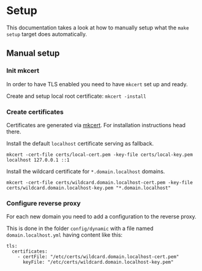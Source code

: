 # Setup

This documentation takes a look at how to manually setup what the `make setup`
target does automatically.

## Manual setup

### Init mkcert

In order to have TLS enabled you need to have `mkcert` set up and ready.

Create and setup local root certificate: `mkcert -install`

### Create certificates

Certificates are generated via [mkcert](https://mkcert.dev). For installation
instructions head there.

Install the default `localhost` certificate serving as fallback.

```
mkcert -cert-file certs/local-cert.pem -key-file certs/local-key.pem localhost 127.0.0.1 ::1
```

Install the wildcard certificate for `*.domain.localhost` domains.

```
mkcert -cert-file certs/wildcard.domain.localhost-cert.pem -key-file certs/wildcard.domain.localhost-key.pem "*.domain.localhost"
```

### Configure reverse proxy

For each new domain you need to add a configuration to the reverse proxy.

This is done in the folder `config/dynamic` with a file named 
`domain.localhost.yml` having content like this:

```
tls:
  certificates:
    - certFile: "/etc/certs/wildcard.domain.localhost-cert.pem"
      keyFile: "/etc/certs/wildcard.domain.localhost-key.pem"
```

